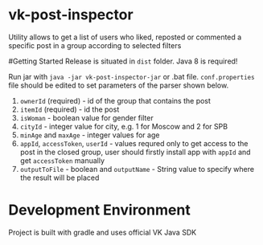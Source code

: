 # vk-post-inspector
Utility allows to get a list of users who liked, reposted or commented a specific post in a group according to selected filters

#Getting Started
Release is situated in `dist` folder. Java 8 is required!

Run jar with `java -jar vk-post-inspector-jar` or .bat file. `conf.properties` file should be edited to set parameters of the parser shown below.

1. `ownerId` (required) - id of the group that contains the post
2. `itemId` (required) - id the post
3. `isWoman` - boolean value for gender filter
3. `cityId` - integer value for city, e.g. 1 for Moscow and 2 for SPB
4. `minAge` and `maxAge` - integer values for age
5. `appId`, `accessToken`, `userId` - values requred only to get access to the post in the closed group, user should firstly install app with `appId` and get `accessToken` manually
6. `outputToFile` - boolean and `outputName` - String value to specify where the result will be placed

# Development Environment
Project is built with gradle and uses official VK Java SDK
